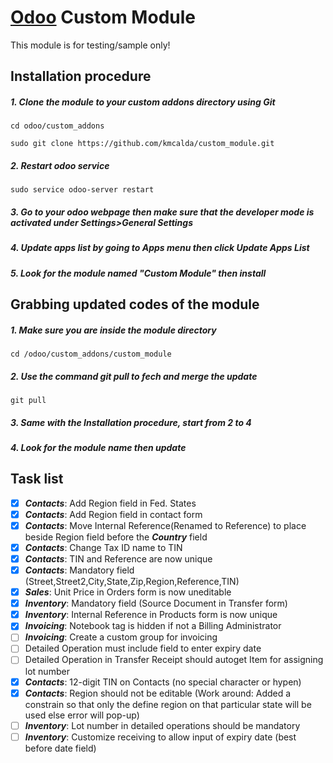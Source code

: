# [Odoo](https://www.odoo.com "Odoo's Homepage") Custom Module

This module is for testing/sample only!

## Installation procedure

##### 1. Clone the module to your custom addons directory using _Git_
```
cd odoo/custom_addons
```
```
sudo git clone https://github.com/kmcalda/custom_module.git
```
##### 2. Restart odoo service
```
sudo service odoo-server restart
```

##### 3. Go to your odoo webpage then make sure that the _developer mode_ is activated under _Settings>General Settings_

##### 4. Update apps list by going to Apps menu then click _Update Apps List_

##### 5. Look for the module named _"Custom Module"_ then install

## Grabbing updated codes of the module

##### 1. Make sure you are inside the module directory
```
cd /odoo/custom_addons/custom_module
```
##### 2. Use the command git pull to fech and merge the update
```
git pull
```
##### 3. Same with the _Installation procedure_, start from _2 to 4_
##### 4. Look for the module name then _update_

## Task list
- [x] ***Contacts***: Add Region field in Fed. States
- [x] ***Contacts***: Add Region field in contact form
- [x] ***Contacts***: Move Internal Reference(Renamed to Reference) to place beside Region field before the ***_Country_*** field
- [x] ***Contacts***: Change Tax ID name to TIN
- [x] ***Contacts***: TIN and Reference are now unique
- [x] ***Contacts***: Mandatory field (Street,Street2,City,State,Zip,Region,Reference,TIN)
- [x] ***Sales***: Unit Price in Orders form is now uneditable
- [x] ***Inventory***: Mandatory field (Source Document in Transfer form)
- [x] ***Inventory***: Internal Reference in Products form is now unique
- [x] ***Invoicing***: Notebook tag is hidden if not a Billing Administrator
- [ ] ***Invoicing***: Create a custom group for invoicing
- [ ] Detailed Operation must include field to enter expiry date
- [ ] Detailed Operation in Transfer Receipt should autoget Item for assigning lot number
- [x] ***Contacts***: 12-digit TIN on Contacts (no special character or hypen)
- [x] ***Contacts***: Region should not be editable (Work around: Added a constrain so that only the define region on that particular state will be used else error will pop-up)
- [ ] ***Inventory***: Lot number in detailed operations should be mandatory
- [ ] ***Inventory***: Customize receiving to allow input of expiry date (best before date field)
